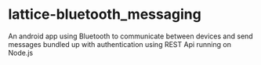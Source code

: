 # lattice-bluetooth_messaging
An android app using Bluetooth to communicate between devices and send messages bundled up with authentication using REST Api running on Node.js
